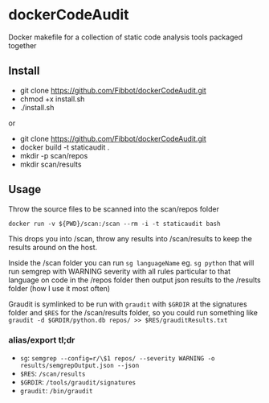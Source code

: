 # dockerCodeAudit
Docker makefile for a collection of static code analysis tools packaged together

## Install
* git clone https://github.com/Fibbot/dockerCodeAudit.git
* chmod +x install.sh
* ./install.sh

or 

* git clone https://github.com/Fibbot/dockerCodeAudit.git
* docker build -t staticaudit .
* mkdir -p scan/repos
* mkdir scan/results
## Usage

Throw the source files to be scanned into the scan/repos folder

`docker run -v ${PWD}/scan:/scan --rm -i -t staticaudit bash`

This drops you into /scan, throw any results into /scan/results to keep the results around on the host.

Inside the /scan folder you can run `sg languageName` eg. `sg python` that will run semgrep with WARNING severity with all rules particular to that language on code in the /repos folder then output json results to the /results folder (how I use it most often)

Graudit is symlinked to be run with `graudit` with `$GRDIR` at the signatures folder and `$RES` for the /scan/results folder, so you could run something like `graudit -d $GRDIR/python.db repos/ >> $RES/grauditResults.txt`

### alias/export tl;dr
* `sg`: `semgrep --config=r/\$1 repos/ --severity WARNING -o results/semgrepOutput.json --json`
* `$RES`: `/scan/results`
* `$GRDIR`: `/tools/graudit/signatures`
* `graudit`: `/bin/graudit`
